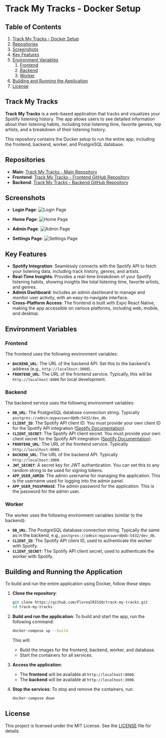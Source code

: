 # Track My Tracks - Docker Setup

## Table of Contents

1. [Track My Tracks - Docker Setup](#track-my-tracks---docker-setup)
2. [Repositories](#repositories)
3. [Screenshots](#screenshots)
4. [Key Features](#key-features)
5. [Environment Variables](#environment-variables)
   1. [Frontend](#frontend)
   2. [Backend](#backend)
   3. [Worker](#worker)
6. [Building and Running the Application](#building-and-running-the-application)
7. [License](#license)

## Track My Tracks

**Track My Tracks** is a web-based application that tracks and visualizes your Spotify listening history. The app allows users to see detailed information about their listening habits, including total listening time, favorite genres, top artists, and a breakdown of their listening history.

This repository contains the Docker setup to run the entire app, including the frontend, backend, worker, and PostgreSQL database.

## Repositories

- **Main**: [Track My Tracks - Main Repository](https://github.com/FlorealRISSO/track-my-tracks)
- **Frontend**: [Track My Tracks - Frontend GitHub Repository](https://github.com/FlorealRISSO/track-my-tracks)
- **Backend**: [Track My Tracks - Backend GitHub Repository](https://github.com/FlorealRISSO/track-my-tracks-backend)

## Screenshots

- **Login Page**:
  ![Login Page](./track-my-tracks-frontend/readme-assets/login.png)

- **Home Page**:
  ![Home Page](./track-my-tracks-frontend/readme-assets/home.png)

- **Admin Page**:
  ![Admin Page](./track-my-tracks-frontend/readme-assets/admin1.png)

- **Settings Page**:
  ![Settings Page](./track-my-tracks-frontend/readme-assets/settings.png)

## Key Features

- **Spotify Integration**: Seamlessly connects with the Spotify API to fetch your listening data, including track history, genres, and artists.
- **Real-Time Insights**: Provides a real-time breakdown of your Spotify listening habits, showing insights like total listening time, favorite artists, and genres.
- **Admin Dashboard**: Includes an admin dashboard to manage and monitor user activity, with an easy-to-navigate interface.
- **Cross-Platform Access**: The frontend is built with Expo React Native, making the app accessible on various platforms, including web, mobile, and desktop.

## Environment Variables

### Frontend

The frontend uses the following environment variables:

- **`BACKEND_URL`**: The URL of the backend API. Set this to the backend's address (e.g., `http://localhost:3000`).
- **`FRONTEND_URL`**: The URL of the frontend service. Typically, this will be `http://localhost:8080` for local development.

### Backend

The backend service uses the following environment variables:

- **`DB_URL`**: The PostgreSQL database connection string. Typically `postgres://admin:mypassword@db:5432/dev_db`.
- **`CLIENT_ID`**: The Spotify API client ID. You must provide your own client ID for the Spotify API integration ([Spotify Documentation](https://developer.spotify.com/documentation/web-api/concepts/apps)).
- **`CLIENT_SECRET`**: The Spotify API client secret. You must provide your own client secret for the Spotify API integration ([Spotify Documentation](https://developer.spotify.com/documentation/web-api/concepts/apps)).
- **`FRONTEND_URL`**: The URL of the frontend service. Typically `http://localhost:8080`.
- **`BACKEND_URL`**: The URL of the backend API. Typically `http://localhost:3000`.
- **`JWT_SECRET`**: A secret key for JWT authentication. You can set this to any random string to be used for signing tokens.
- **`APP_USER_ADMIN`**: The admin username for managing the application. This is the username used for logging into the admin panel.
- **`APP_USER_PASSPHRASE`**: The admin password for the application. This is the password for the admin user.

### Worker

The worker uses the following environment variables (similar to the backend):

- **`DB_URL`**: The PostgreSQL database connection string. Typically the same as in the backend, e.g., `postgres://admin:mypassword@db:5432/dev_db`.
- **`CLIENT_ID`**: The Spotify API client ID, used to authenticate the worker with Spotify.
- **`CLIENT_SECRET`**: The Spotify API client secret, used to authenticate the worker with Spotify.

## Building and Running the Application

To build and run the entire application using Docker, follow these steps:

1. **Clone the repository**:

   ```bash
   git clone https://github.com/FlorealRISSO/track-my-tracks.git
   cd track-my-tracks
   ```

2. **Build and run the application**:
   To build and start the app, run the following command:

   ```bash
   docker-compose up --build
   ```

   This will:
   - Build the images for the frontend, backend, worker, and database.
   - Start the containers for all services.

3. **Access the application**:
   - The **frontend** will be available at `http://localhost:8080`.
   - The **backend** will be available at `http://localhost:3000`.

4. **Stop the services**:
   To stop and remove the containers, run:

   ```bash
   docker-compose down
   ```

## License

This project is licensed under the MIT License. See the [LICENSE](./LICENSE) file for details.
